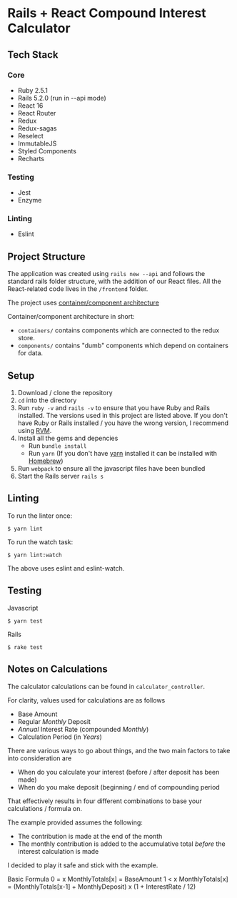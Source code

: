 # Rails + React Compound Interest Calculator

## Tech Stack

### Core

* Ruby 2.5.1
* Rails 5.2.0 (run in --api mode)
* React 16
* React Router
* Redux
* Redux-sagas
* Reselect
* ImmutableJS
* Styled Components
* Recharts

### Testing

* Jest
* Enzyme

### Linting

* Eslint

## Project Structure

The application was created using `rails new --api` and follows the standard rails folder structure, with the addition of our React files. All the React-related code lives in the `/frontend` folder.

The project uses [container/component architecture](https://medium.com/@dan_abramov/smart-and-dumb-components-7ca2f9a7c7d0)

Container/component architecture in short:

* `containers/` contains components which are connected to the redux store.
* `components/` contains "dumb" components which depend on containers for data.

## Setup

1.  Download / clone the repository
2.  `cd` into the directory
3.  Run `ruby -v` and `rails -v` to ensure that you have Ruby and Rails installed. The versions used in this project are listed above. If you don't have Ruby or Rails installed / you have the wrong version, I recommend using [RVM](https://rvm.io/rvm/).
4.  Install all the gems and depencies
    * Run `bundle install`
    * Run `yarn` (If you don't have [yarn](https://yarnpkg.com/lang/en/docs/install/#mac-stable) installed it can be installed with [Homebrew](https://brew.sh/))
5.  Run `webpack` to ensure all the javascript files have been bundled
6.  Start the Rails server `rails s`

## Linting

To run the linter once:

```
$ yarn lint
```

To run the watch task:

```
$ yarn lint:watch
```

The above uses eslint and eslint-watch.

## Testing

Javascript

```
$ yarn test
```

Rails

```
$ rake test
```

## Notes on Calculations

The calculator calculations can be found in `calculator_controller`.

For clarity, values used for calculations are as follows

* Base Amount
* Regular _Monthly_ Deposit
* _Annual_ Interest Rate (compounded _Monthly_)
* Calculation Period (in _Years_)

There are various ways to go about things, and the two main factors to take into consideration are

* When do you calculate your interest (before / after deposit has been made)
* When do you make deposit (beginning / end of compounding period

That effectively results in four different combinations to base your calculations / formula on.

The example provided assumes the following:

* The contribution is made at the end of the month
* The monthly contribution is added to the accumulative total _before_ the interest calculation is made

I decided to play it safe and stick with the example.

Basic Formula
0 = x MonthlyTotals[x] = BaseAmount
1 < x MonthlyTotals[x] = (MonthlyTotals[x-1] + MonthlyDeposit) x (1 + InterestRate / 12)
